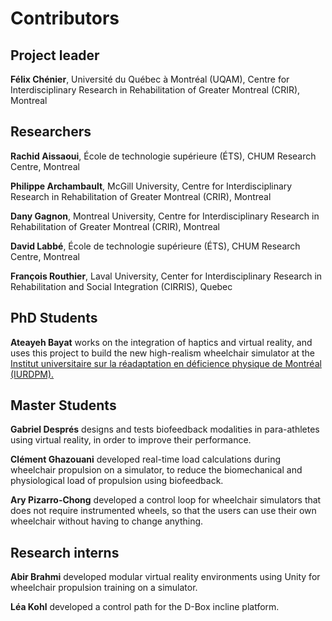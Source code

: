 # Contributors
## Project leader

**Félix Chénier**, Université du Québec à Montréal (UQAM), Centre for Interdisciplinary Research in Rehabilitation of Greater Montreal (CRIR), Montreal

## Researchers

**Rachid Aissaoui**, École de technologie supérieure (ÉTS), CHUM Research Centre, Montreal

**Philippe Archambault**, McGill University, Centre for Interdisciplinary Research in Rehabilitation of Greater Montreal (CRIR), Montreal

**Dany Gagnon**, Montreal University, Centre for Interdisciplinary Research in Rehabilitation of Greater Montreal (CRIR), Montreal

**David Labbé**, École de technologie supérieure (ÉTS), CHUM Research Centre, Montreal

**François Routhier**, Laval University, Center for Interdisciplinary Research in Rehabilitation and Social Integration (CIRRIS), Quebec

## PhD Students

**Ateayeh Bayat** works on the integration of haptics and virtual reality, and uses this project to build the new high-realism wheelchair simulator at the [Institut universitaire sur la réadaptation en déficience physique de Montréal (IURDPM).](https://ciusss-centresudmtl.gouv.qc.ca/mission-universitaire/designations-universitaires/institut-universitaire-sur-la-readaptation-en-deficience-physique-de-montreal/)

## Master Students

**Gabriel Després** designs and tests biofeedback modalities in para-athletes using virtual reality, in order to improve their performance.

**Clément Ghazouani** developed real-time load calculations during wheelchair propulsion on a simulator, to reduce the biomechanical and physiological load of propulsion using biofeedback.

**Ary Pizarro-Chong** developed a control loop for wheelchair simulators that does not require instrumented wheels, so that the users can use their own wheelchair without having to change anything.

## Research interns

**Abir Brahmi** developed modular virtual reality environments using Unity for wheelchair propulsion training on a simulator.

**Léa Kohl** developed a control path for the D-Box incline platform.
